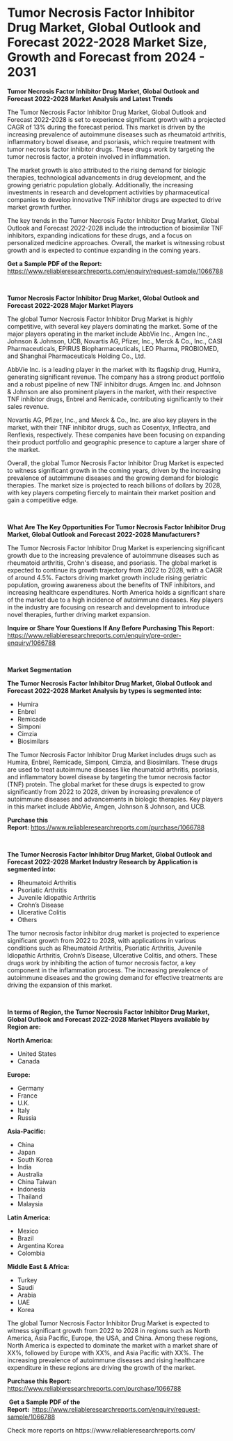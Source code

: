 <p><h1>Tumor Necrosis Factor Inhibitor Drug Market, Global Outlook and Forecast 2022-2028 Market Size, Growth and Forecast from 2024 - 2031</h1></p><p><strong>Tumor Necrosis Factor Inhibitor Drug Market, Global Outlook and Forecast 2022-2028 Market Analysis and Latest Trends</strong></p>
<p><p>The Tumor Necrosis Factor Inhibitor Drug Market, Global Outlook and Forecast 2022-2028 is set to experience significant growth with a projected CAGR of 13% during the forecast period. This market is driven by the increasing prevalence of autoimmune diseases such as rheumatoid arthritis, inflammatory bowel disease, and psoriasis, which require treatment with tumor necrosis factor inhibitor drugs. These drugs work by targeting the tumor necrosis factor, a protein involved in inflammation.</p><p>The market growth is also attributed to the rising demand for biologic therapies, technological advancements in drug development, and the growing geriatric population globally. Additionally, the increasing investments in research and development activities by pharmaceutical companies to develop innovative TNF inhibitor drugs are expected to drive market growth further.</p><p>The key trends in the Tumor Necrosis Factor Inhibitor Drug Market, Global Outlook and Forecast 2022-2028 include the introduction of biosimilar TNF inhibitors, expanding indications for these drugs, and a focus on personalized medicine approaches. Overall, the market is witnessing robust growth and is expected to continue expanding in the coming years.</p></p>
<p><strong>Get a Sample PDF of the Report:&nbsp;</strong> <a href="https://www.reliableresearchreports.com/enquiry/request-sample/1066788">https://www.reliableresearchreports.com/enquiry/request-sample/1066788</a></p>
<p>&nbsp;</p>
<p><strong>Tumor Necrosis Factor Inhibitor Drug Market, Global Outlook and Forecast 2022-2028 Major Market Players</strong></p>
<p><p>The global Tumor Necrosis Factor Inhibitor Drug Market is highly competitive, with several key players dominating the market. Some of the major players operating in the market include AbbVie Inc., Amgen Inc., Johnson & Johnson, UCB, Novartis AG, Pfizer, Inc., Merck & Co., Inc., CASI Pharmaceuticals, EPIRUS Biopharmaceuticals, LEO Pharma, PROBIOMED, and Shanghai Pharmaceuticals Holding Co., Ltd.</p><p>AbbVie Inc. is a leading player in the market with its flagship drug, Humira, generating significant revenue. The company has a strong product portfolio and a robust pipeline of new TNF inhibitor drugs. Amgen Inc. and Johnson & Johnson are also prominent players in the market, with their respective TNF inhibitor drugs, Enbrel and Remicade, contributing significantly to their sales revenue.</p><p>Novartis AG, Pfizer, Inc., and Merck & Co., Inc. are also key players in the market, with their TNF inhibitor drugs, such as Cosentyx, Inflectra, and Renflexis, respectively. These companies have been focusing on expanding their product portfolio and geographic presence to capture a larger share of the market.</p><p>Overall, the global Tumor Necrosis Factor Inhibitor Drug Market is expected to witness significant growth in the coming years, driven by the increasing prevalence of autoimmune diseases and the growing demand for biologic therapies. The market size is projected to reach billions of dollars by 2028, with key players competing fiercely to maintain their market position and gain a competitive edge.</p></p>
<p>&nbsp;</p>
<p><strong>What Are The Key Opportunities For Tumor Necrosis Factor Inhibitor Drug Market, Global Outlook and Forecast 2022-2028 Manufacturers?</strong></p>
<p><p>The Tumor Necrosis Factor Inhibitor Drug Market is experiencing significant growth due to the increasing prevalence of autoimmune diseases such as rheumatoid arthritis, Crohn's disease, and psoriasis. The global market is expected to continue its growth trajectory from 2022 to 2028, with a CAGR of around 4.5%. Factors driving market growth include rising geriatric population, growing awareness about the benefits of TNF inhibitors, and increasing healthcare expenditures. North America holds a significant share of the market due to a high incidence of autoimmune diseases. Key players in the industry are focusing on research and development to introduce novel therapies, further driving market expansion.</p></p>
<p><strong>Inquire or Share Your Questions If Any Before Purchasing This Report:</strong> <a href="https://www.reliableresearchreports.com/enquiry/pre-order-enquiry/1066788">https://www.reliableresearchreports.com/enquiry/pre-order-enquiry/1066788</a></p>
<p>&nbsp;</p>
<p><strong>Market Segmentation</strong></p>
<p><strong>The Tumor Necrosis Factor Inhibitor Drug Market, Global Outlook and Forecast 2022-2028 Market Analysis by types is segmented into:</strong></p>
<p><ul><li>Humira</li><li>Enbrel</li><li>Remicade</li><li>Simponi</li><li>Cimzia</li><li>Biosimilars</li></ul></p>
<p><p>The Tumor Necrosis Factor Inhibitor Drug Market includes drugs such as Humira, Enbrel, Remicade, Simponi, Cimzia, and Biosimilars. These drugs are used to treat autoimmune diseases like rheumatoid arthritis, psoriasis, and inflammatory bowel disease by targeting the tumor necrosis factor (TNF) protein. The global market for these drugs is expected to grow significantly from 2022 to 2028, driven by increasing prevalence of autoimmune diseases and advancements in biologic therapies. Key players in this market include AbbVie, Amgen, Johnson & Johnson, and UCB.</p></p>
<p><strong>Purchase this Report:&nbsp;</strong><a href="https://www.reliableresearchreports.com/purchase/1066788">https://www.reliableresearchreports.com/purchase/1066788</a></p>
<p>&nbsp;</p>
<p><strong>The Tumor Necrosis Factor Inhibitor Drug Market, Global Outlook and Forecast 2022-2028 Market Industry Research by Application is segmented into:</strong></p>
<p><ul><li>Rheumatoid Arthritis</li><li>Psoriatic Arthritis</li><li>Juvenile Idiopathic Arthritis</li><li>Crohn’s Disease</li><li>Ulcerative Colitis</li><li>Others</li></ul></p>
<p><p>The tumor necrosis factor inhibitor drug market is projected to experience significant growth from 2022 to 2028, with applications in various conditions such as Rheumatoid Arthritis, Psoriatic Arthritis, Juvenile Idiopathic Arthritis, Crohn’s Disease, Ulcerative Colitis, and others. These drugs work by inhibiting the action of tumor necrosis factor, a key component in the inflammation process. The increasing prevalence of autoimmune diseases and the growing demand for effective treatments are driving the expansion of this market.</p></p>
<p>&nbsp;</p>
<p><strong>In terms of Region, the Tumor Necrosis Factor Inhibitor Drug Market, Global Outlook and Forecast 2022-2028 Market Players available by Region are:</strong></p>
<p>
    <p> <strong> North America: </strong>
        <ul>
            <li>United States</li>
            <li>Canada</li>
        </ul>
        </p> 
    <p> <strong> Europe: </strong>
        <ul>
            <li>Germany</li>
            <li>France</li>
            <li>U.K.</li>
            <li>Italy</li>
            <li>Russia</li>
        </ul>
        </p> 
    <p> <strong> Asia-Pacific: </strong>
        <ul>
            <li>China</li>
            <li>Japan</li>
            <li>South Korea</li>
            <li>India</li>
            <li>Australia</li>
            <li>China Taiwan</li>
            <li>Indonesia</li>
            <li>Thailand</li>
            <li>Malaysia</li>
        </ul>
        </p> 
    <p> <strong> Latin America: </strong>
        <ul>
            <li>Mexico</li>
            <li>Brazil</li>
            <li>Argentina Korea</li>
            <li>Colombia</li>
        </ul>
        </p> 
    <p> <strong> Middle East & Africa: </strong>
        <ul>
            <li>Turkey</li>
            <li>Saudi</li>
            <li>Arabia</li>
            <li>UAE</li>
            <li>Korea</li>
        </ul>
    </p>
    </p>
<p><p>The global Tumor Necrosis Factor Inhibitor Drug Market is expected to witness significant growth from 2022 to 2028 in regions such as North America, Asia Pacific, Europe, the USA, and China. Among these regions, North America is expected to dominate the market with a market share of XX%, followed by Europe with XX%, and Asia Pacific with XX%. The increasing prevalence of autoimmune diseases and rising healthcare expenditure in these regions are driving the growth of the market.</p></p>
<p><strong>Purchase this Report: </strong><a href="https://www.reliableresearchreports.com/purchase/1066788">https://www.reliableresearchreports.com/purchase/1066788</a></p>
<p>&nbsp;<strong>Get a Sample PDF of the Report:&nbsp;&nbsp;</strong><a href="https://www.reliableresearchreports.com/enquiry/request-sample/1066788">https://www.reliableresearchreports.com/enquiry/request-sample/1066788</a></p>
<p><strong></strong></p>
<p>Check more reports on https://www.reliableresearchreports.com/</p>